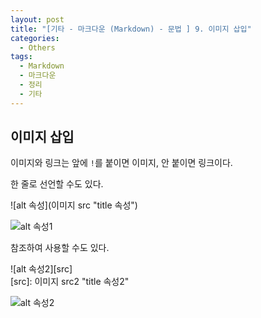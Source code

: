 ```yaml
---
layout: post
title: "[기타 - 마크다운 (Markdown) - 문법 ] 9. 이미지 삽입"
categories:
  - Others
tags:
  - Markdown
  - 마크다운
  - 정리
  - 기타
---
```


## 이미지 삽입  

이미지와 링크는 앞에 `!`를 붙이면 이미지, 안 붙이면 링크이다.

한 줄로 선언할 수도 있다.&nbsp;&nbsp;<br>
<div class="-box-in-post">
    ![alt 속성](이미지 src "title 속성")
</div>

![alt 속성1](https://cdn.pixabay.com/photo/2020/01/07/00/34/heron-4746555_960_720.jpg "title 속성1")

참조하여 사용할 수도 있다.&nbsp;&nbsp;<br> 
<div class="-box-in-post">
    ![alt 속성2][src]
    <br>
    [src]: 이미지 src2 "title 속성2"
</div>

![alt 속성2][src]

[src]: https://cdn.pixabay.com/photo/2019/12/13/09/46/umbrella-4692572_960_720.jpg "title 속성2"
